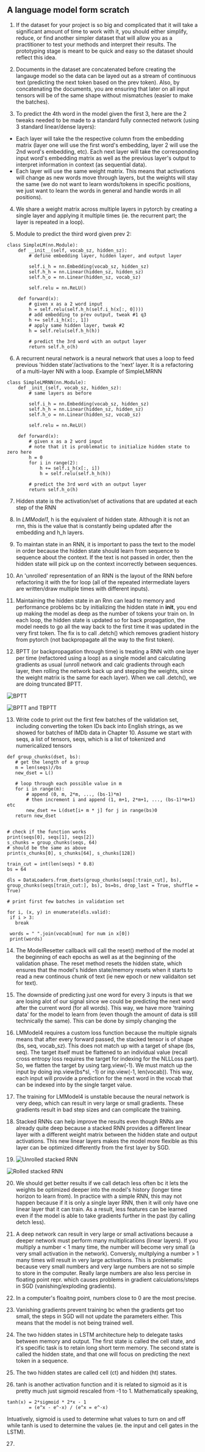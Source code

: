 ## A language model form scratch

1. If the dataset for your project is so big and complicated that it will take a significant amount of time to work with it, you should either simplify, reduce, or find another simpler dataset that will allow you as a practitioner to test your methods and interpret their results. The prototyping stage is meant to be quick and easy so the dataset should reflect this idea. 

2. Documents in the dataset are concatenated before creating the langauge model so the data can be layed out as a stream of continuous text (predicting the next token based on the prev token). Also, by concatenating the documents, you are ensuring that later on all input tensors will be of the same shape without mismatches (easier to make the batches). 

3. To predict the 4th word in the model given the first 3, here are the 2 tweaks needed to be made to a standard fully connected network (using 3 standard linear/dense layers):
- Each layer will take the the respective column from the embedding matrix (layer one will use the first word's embedding, layer 2 will use the 2nd word's embedding, etc). Each next layer will take the corresponding input word's embedding matrix as well as the previous layer's output to interpret information in context (as sequential data).
- Each layer will use the same weight matrix. This means that activations will change as new words move through layers, but the weights will stay the same (we do not want to learn words/tokens in specific positions, we just want to learn the words in general and handle words in all positions).

4. We share a weight matrix across multiple layers in pytorch by creating a single layer and applying it multiple times (ie. the recurrent part; the layer is repeated in a loop). 

5. Module to predict the third word given prev 2:
```
class SimpleLM(nn.Module):
    def __init__(self, vocab_sz, hidden_sz):
        # define embedding layer, hidden layer, and output layer 

        self.i_h = nn.Embedding(vocab_sz, hidden_sz)
        self.h_h = nn.Linear(hidden_sz, hidden_sz)
        self.h_o = nn.Linear(hidden_sz, vocab_sz)

        self.relu = nn.ReLU()
    
    def forward(x):
        # given x as a 2 word input
        h = self.relu(self.h_h(self.i_h(x[:, 0])))
        # add embedding to prev output, tweak #1 q3
        h += self.i_h(x[:, 1])
        # apply same hidden layer, tweak #2 
        h = self.relu(self.h_h(h))

        # predict the 3rd word with an output layer
        return self.h_o(h)

```



6. A recurrent neural network is a neural network that uses a loop to feed previous 'hidden state'/activations to the 'next' layer. It is a refactoring of a multi-layer NN with a loop. Example of SimpleLMRNN
```
class SimpleLMRNN(nn.Module):
    def _init_(self, vocab_sz, hidden_sz):
        # same layers as before

        self.i_h = nn.Embedding(vocab_sz, hidden_sz)
        self.h_h = nn.Linear(hidden_sz, hidden_sz)
        self.h_o = nn.Linear(hidden_sz, vocab_sz)

        self.relu = nn.ReLU()
    
    def forward(x):
        # given x as a 2 word input
        # note that it is problematic to initialize hidden state to zero here
        h = 0
        for i in range(2):
            h += self.i_h(x[:, i])
            h = self.relu(self.h_h(h))

        # predict the 3rd word with an output layer
        return self.h_o(h)

```


7. Hidden state is the activation/set of activations that are updated at each step of the RNN

8. In *LMModel1*, h is the equivalent of hidden state. Although it is not an rnn, this is the value that is constantly being updated after the embedding and h_h layers.

9. To maintan state in an RNN, it is important to pass the text to the model in order because the hidden state should learn from sequence to sequence about the context. If the text is not passed in order, then the hidden state will pick up on the context incorrectly between sequences. 

10. An 'unrolled' representation of an RNN is the layout of the RNN before refactoring it with the for loop (all of the repeated intermediate layers are written/draw multiple times with different inputs). 

11. Maintaining the hidden state in an Rnn can lead to memory and performance problems bc by initializing the hidden state in __init__, you end up making the model as deep as the number of tokens your train on. In each loop, the hidden state is updated so for back propagation, the model needs to go all the way back to the first time it was updated in the very first token. The fix is to call .detch() which removes gradient history from pytorch (not backpropagate all the way to the first token). 

12. BPTT (or backpropagation through time) is treating a RNN with one layer per time (refactored using a loop) as a single model and calculating gradients as usual (unroll network and calc gradients through each layer, then rolling the network back up and stepping the weights, since the weight matrix is the same for each layer). When we call .detch(), we are doing truncated BPTT. 

 ![BPTT](https://github.com/Nick-palmar/fastai_deep_learning/blob/main/images/bptt.png?raw=true)

 ![BPTT and TBPTT](https://github.com/Nick-palmar/fastai_deep_learning/blob/main/images/bptt_tbptt.png?raw=true)

 13. Write code to print out the first few batches of the validation set, including converting the token IDs back into English strings, as we showed for batches of IMDb data in Chapter 10. Assume we start with seqs, a list of tensors, seqs, which is a list of tokenized and numericalized tensors

 ```
 def group_chunks(dset, bs):
    # get the length of a group 
    m = len(seqs)//bs
    new_dset = L()

    # loop through each possible value in m
    for i in range(m):
        # append (0, m, 2*m, ..., (bs-1)*m)
        # then increment i and append (1, m+1, 2*m+1, ..., (bs-1)*m+1) etc
        new_dset += L(dset[i+ m * j] for j in range(bs)0
    return new_dset


# check if the function works
print(seqs[0], seqs[1], seqs[2])
s_chunks = group_chunks(seqs, 64)
# should be the same as above
print(s_chunks[0], s_chunks[64], s_chunks[128])

train_cut = int(len(seqs) * 0.8)
bs = 64

dls = DataLoaders.from_dsets(group_chunks(seqs[:train_cut], bs), group_chunks(seqs[train_cut:], bs), bs=bs, drop_last = True, shuffle = True)

# print first few batches in validation set

for i, (x, y) in enumerate(dls.valid):
  if i > 3:
    break
  
  words = " ".join(vocab[num] for num in x[0])
  print(words)
 ```


 14. The ModelResetter callback will call the reset() method of the model at the beginning of each epochs as well as at the beginning of the validation phase. The reset method resets the hidden state, which ensures that the model's hidden state/memory resets when it starts to read a new continous chunk of text (ie new epoch or new validaiton set for text). 


 15. The downside of predicting just one word for every 3 inputs is that we are losing alot of our signal since we could be predicting the next word after the current word (for all words). This way, we have more 'training data' for the model to learn from (even though the amount of data is still technically the same). This can be done by simply changing the 

 16. LMModel4 requires a custom loss function because the multiple signals means that after every forward passed, the stacked tensor is of shape (bs, seq, vocab_sz). This does not match up with a target of shape (bs, seq). The target itself must be flattened to an individual value (recall cross entropy loss requires the target for indexing for the NLLLoss part). So, we flatten the target by using targ.view(-1). We must match up the input by doing inp.view(bs*sl, -1) or inp.view(-1, len(vocab)). This way, each input will provide a prediction for the next word in the vocab that can be indexed into by the single target value.


 17.  The training for LMModel4 is unstable because the neural network is very deep, which can result in very large or small gradients. These gradients result in bad step sizes and can complicate the training. 

 18. Stacked RNNs can help improve the results even though RNNs are already quite deep because a stacked RNN provides a different linear layer with a different weight matrix between the hidden state and output activations. This new linear layers makes the model more flexible as this layer can be optimized differently from the first layer by SGD. 

 19. ![Unrolled stacked RNN](https://github.com/Nick-palmar/fastai_deep_learning/blob/main/images/rnn_unrolled.png?raw=true)

 ![Rolled stacked RNN](https://github.com/Nick-palmar/fastai_deep_learning/blob/main/images/rnn_rolled.png?raw=true)


 20. We should get better results if we call detach less often bc it lets the weights be optimized deeper into the model's history (longer time horizon to learn from). In practice with a simple RNN, this may not happen because if it is only a single layer RNN, then it will only have one linear layer that it can train. As a result, less features can be learned even if the model is able to take gradients further in the past (by calling detch less). 

 21. A deep network can result in very large or small activations because a deeper network must perform many multiplications (linear layers). If you multiply a number < 1 many time, the number will become very small (a very small activation in the network). Conversly, multplying a number > 1 many times will result in very large activations. This is problematic because very small numbers and very large numbers are not so simple to store in the computer. Really large numbers are also less percise in floating point repr. which causes problems in gradient calculations/steps in SGD (vanishing/exploding gradients). 

 22. In a computer's floaitng point, numbers close to 0 are the most precise. 

 23. Vanishing gradients prevent training bc when the gradients get too small, the steps in SGD will not update the parameters either. This means that the model is not being trained well. 


 24. The two hidden states in LSTM architecture help to delegate tasks between memory and output. The first state is called the cell state, and it's specific task is to retain long short term memory. The second state is called the hidden state, and that one will focus on predicting the next token in a sequence. 

 25. The two hidden states are called cell (ct) and hidden (ht) states. 

 26. tanh is another activation function and it is related to sigmoid as it is pretty much just sigmoid rescaled from -1 to 1. Mathematically speaking, 
 ```
 tanh(x) = 2*sigmoid * 2*x - 1
         = (e^x - e^-x) / (e^x = e^-x)
 ```

Intuatively, sigmoid is used to determine what values to turn on and off while tanh is used to determine the values (ie. the input and cell gates in the LSTM). 


27. 